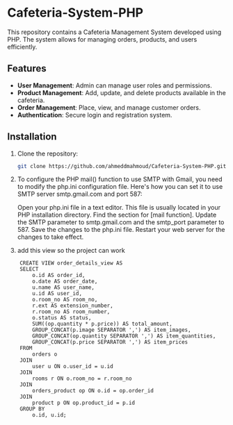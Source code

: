 # Cafeteria-System-PHP

This repository contains a Cafeteria Management System developed using PHP. The system allows for managing orders, products, and users efficiently.

## Features

- **User Management**: Admin can manage user roles and permissions.
- **Product Management**: Add, update, and delete products available in the cafeteria.
- **Order Management**: Place, view, and manage customer orders.
- **Authentication**: Secure login and registration system.

## Installation

1. Clone the repository:
   ```bash
   git clone https://github.com/ahmeddmahmoud/Cafeteria-System-PHP.git


2. To configure the PHP mail() function to use SMTP with Gmail, you need to modify the php.ini configuration file.
Here's how you can set it to use SMTP server smtp.gmail.com and port 587:

      Open your php.ini file in a text editor.
      This file is usually located in your PHP installation directory.
      Find the section for [mail function].
      Update the SMTP parameter to smtp.gmail.com and the smtp_port parameter to 587.
      Save the changes to the php.ini file.
      Restart your web server for the changes to take effect.

3. add this view so the project can work

```
    CREATE VIEW order_details_view AS
    SELECT
        o.id AS order_id,
        o.date AS order_date,
        u.name AS user_name,
        u.id AS user_id,
        o.room_no AS room_no,
        r.ext AS extension_number,
        r.room_no AS room_number,
        o.status AS status,
        SUM((op.quantity * p.price)) AS total_amount,
        GROUP_CONCAT(p.image SEPARATOR ',') AS item_images,
        GROUP_CONCAT(op.quantity SEPARATOR ',') AS item_quantities,
        GROUP_CONCAT(p.price SEPARATOR ',') AS item_prices
    FROM
        orders o
    JOIN
        user u ON o.user_id = u.id
    JOIN
        rooms r ON o.room_no = r.room_no
    JOIN
        orders_product op ON o.id = op.order_id
    JOIN
        product p ON op.product_id = p.id
    GROUP BY
        o.id, u.id;

```
